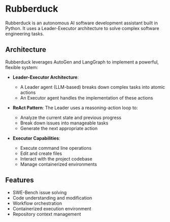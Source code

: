 # Rubberduck

Rubberduck is an autonomous AI software development assistant built in Python. It uses a Leader-Executor architecture to solve complex software engineering tasks.

## Architecture

Rubberduck leverages AutoGen and LangGraph to implement a powerful, flexible system:

- **Leader-Executor Architecture**: 
  - A Leader agent (LLM-based) breaks down complex tasks into atomic actions
  - An Executor agent handles the implementation of these actions

- **ReAct Pattern**: The Leader uses a reasoning-action loop to:
  - Analyze the current state and previous progress
  - Break down issues into manageable tasks
  - Generate the next appropriate action

- **Executor Capabilities**:
  - Execute command line operations
  - Edit and create files
  - Interact with the project codebase
  - Manage containerized environments

## Features

- SWE-Bench issue solving
- Code understanding and modification
- Workflow orchestration
- Containerized execution environment
- Repository context management
